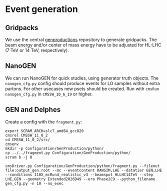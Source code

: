 # Event generation

## Gridpacks

We use the central [genproductions](https://github.com/cms-sw/genproductions/) repository to generate gridpacks.
The beam energy and/or center of mass energy have to be adjusted for HL-LHC (7 TeV or 14 TeV, respectively).

## NanoGEN

We can run NanoGEN for quick studies, using generator truth objects.
The `nanogen_cfg.py` config should produce events for LO samples without extra partons.
For other usecases new psets should be created.
Run with `cmsRun nanogen_cfg.py` in `CMSSW_10_6_19` or higher.

## GEN and Delphes

Create a config with the `fragment.py`:

```
export SCRAM_ARCH=slc7_amd64_gcc820
cmsrel CMSSW_11_0_2
cd CMSSW_11_0_2/src/
cmsenv
mkdir -p Configuration/GenProduction/python/
cp ../../fragment.py Configuration/GenProduction/python/
scram b -j 8

cmsDriver.py Configuration/GenProduction/python/fragment.py --fileout file:output_gen.root --mc --eventcontent RAWSIM,LHE --datatier GEN,LHE --conditions 110X_mcRun4_realistic_v3 --beamspot HLLHC14TeV --step LHE,GEN --geometry Extended2026D49 --era Phase2C9 --python_filename gen_cfg.py -n 10 --no_exec
```

